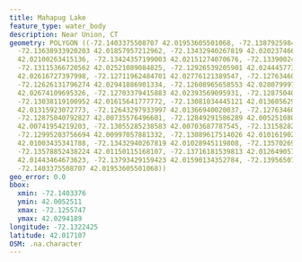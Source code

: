 ```yaml
---
title: Mahapug Lake
feature_type: water_body
description: Near Union, CT
geometry: POLYGON ((-72.1403375508707 42.01953605501068, -72.13879259847849 42.01985487943999,
  -72.13638933920203 42.01857957212962, -72.13432940267819 42.02023746664566, -72.1337285878593
  42.02100263415136, -72.13424357199003 42.02151274070676, -72.1339002492365 42.02463705406346,
  -72.13115366720562 42.02521089084825, -72.12926539205901 42.02444577398423, -72.12823542379753
  42.02616727397998, -72.12711962484701 42.02776121389547, -72.12763460897864 42.0291000925398,
  -72.12626131796274 42.02941886901334, -72.12608965658553 42.02807999708302, -72.12557467245479
  42.02674109695326, -72.12703379415883 42.02393569095931, -72.12875040792827 42.02010993783331,
  -72.13038119100952 42.01615641777772, -72.13081034445121 42.01360562924032, -72.12952288412436
  42.01315923072773, -72.12643297933997 42.01366940020037, -72.12763460897864 42.01150115168107,
  -72.12875040792827 42.00735576496601, -72.12849291586289 42.00525108063056, -72.12969454550158
  42.00741954219203, -72.13055285238583 42.00703687787545, -72.1315828206473 42.00946037967303,
  -72.12995203756694 42.00997057881332, -72.13089617514026 42.01016190243585, -72.13226946615525
  42.01003435341788, -72.13432940267819 42.01028945119808, -72.13570269369409 42.00761087348717,
  -72.13578852438224 42.01150115168107, -72.13716181539813 42.01264905716299, -72.13699015402091
  42.01443464673623, -72.13793429159423 42.01590134352784, -72.13956507467458 42.01673033109994,
  -72.1403375508707 42.01953605501068))
geo_error: 0.0
bbox:
  xmin: -72.1403376
  ymin: 42.0052511
  xmax: -72.1255747
  ymax: 42.0294189
longitude: -72.1322425
latitude: 42.017107
OSM: .na.character
---
```

